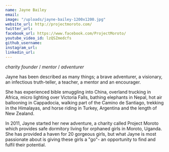 ```yaml
---
name: Jayne Bailey
email: 
image: "/uploads/jayne-bailey-1200x1200.jpg"
website_url: http://projectmoroto.com/
twitter_url: 
facebook_url: https://www.facebook.com/ProjectMoroto/
youtube_video_id: lzQSZmedcfs
github_username: 
instagram_url: 
linkedin_url: 
---
```


*charity founder* / *mentor* / *adventurer*

Jayne has been described as many things; a brave adventurer, a visionary, an infectious truth-teller, a teacher, a mentor and an encourager.

She has experienced bible smuggling into China, overland trucking in Africa, micro lighting over Victoria Falls, bathing elephants in Nepal, hot air ballooning in Cappadocia, walking part of the Camino de Santiago, trekking in the Himalayas, and horse riding in Turkey, Argentina and the length of New Zealand.

In 2011, Jayne started her new adventure, a charity called Project Moroto which provides safe dormitory living for orphaned girls in Moroto, Uganda. She has provided a haven for 20 gorgeous girls, but what Jayne is most passionate about is giving these girls a "go"- an opportunity to find and fulfil their potential.
